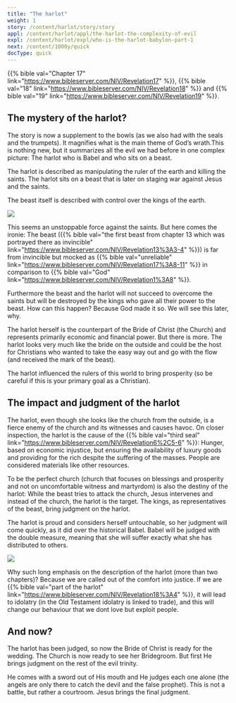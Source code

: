 ```yaml
---
title: "The harlot"
weight: 1
story: /content/harlot/story/story
appl: /content/harlot/appl/the-harlot-the-complexity-of-evil
expl: /content/harlot/expl/who-is-the-harlot-babylon-part-1
next: /content/1000y/quick
docType: quick
---
```


{{% bible val="Chapter 17" link="https://www.bibleserver.com/NIV/Revelation17" %}}, {{% bible val="18" link="https://www.bibleserver.com/NIV/Revelation18" %}} and {{% bible val="19" link="https://www.bibleserver.com/NIV/Revelation19" %}}.

## The mystery of the harlot?

The story is now a supplement to the bowls (as we also had with the seals and the trumpets). It magnifies what is the main theme of God’s wrath.This is nothing new, but it summarizes all the evil we had before in one complex picture: The harlot who is Babel and who sits on a beast.

The harlot is described as manipulating the ruler of the earth and killing the saints. The harlot sits on a beast that is later on staging war against Jesus and the saints.

The beast itself is described with control over the kings of the earth.

![](/images/Hure+Tier_en.jpg)

This seems an unstoppable force against the saints. But here comes the ironie: The beast ({{% bible val="the first beast from chapter 13 which was portrayed there as invincible" link="https://www.bibleserver.com/NIV/Revelation13%3A3-4" %}}) is far from invincible but mocked as {{% bible val="unreliable" link="https://www.bibleserver.com/NIV/Revelation17%3A8-11" %}} in comparison to {{% bible val="God" link="https://www.bibleserver.com/NIV/Revelation1%3A8" %}}.

Furthermore the beast and the harlot will not succeed to overcome the saints but will be destroyed by the kings who gave all their power to the beast. How can this happen? Because God made it so. We will see this later, why.

The harlot herself is the counterpart of the Bride of Christ (the Church) and represents primarily economic and financial power. But there is more. The harlot looks very much like the bride on the outside and could be the host for Christians who wanted to take the easy way out and go with the flow (and received the mark of the beast).

The harlot influenced the rulers of this world to bring prosperity (so be careful if this is your primary goal as a Christian).

## The impact and judgment of the harlot

The harlot, even though she looks like the church from the outside, is a fierce enemy of the church and its witnesses and causes havoc. On closer inspection, the harlot is the cause of the {{% bible val="third seal" link="https://www.bibleserver.com/NIV/Revelation6%2C5-6" %}}: Hunger, based on economic injustice, but ensuring the availability of luxury goods and providing for the rich despite the suffering of the masses. People are considered materials like other resources.

To be the perfect church (church that focuses on blessings and prosperity and not on uncomfortable witness and martyrdom) is also the destiny of the harlot: While the beast tries to attack the church, Jesus intervenes and instead of the church, the harlot is the target. The kings, as representatives of the beast, bring judgment on the harlot.

The harlot is proud and considers herself untouchable, so her judgment will come quickly, as it did over the historical Babel. Babel will be judged with the double measure, meaning that she will suffer exactly what she has distributed to others.

![](/images/Hure_en.jpg)

Why such long emphasis on the description of the harlot (more than two chapters)? Because we are called out of the comfort into justice. If we are {{% bible val="part of the harlot" link="https://www.bibleserver.com/NIV/Revelation18%3A4" %}}, it will lead to idolatry (in the Old Testament idolatry is linked to trade), and this will change our behaviour that we dont love but exploit people.

## And now?

The harlot has been judged, so now the Bride of Christ is ready for the wedding. The Church is now ready to see her Bridegroom. But first He brings judgment on the rest of the evil trinity.

He comes with a sword out of His mouth and He judges each one alone (the angels are only there to catch the devil and the false prophet). This is not a battle, but rather a courtroom. Jesus brings the final judgment.
